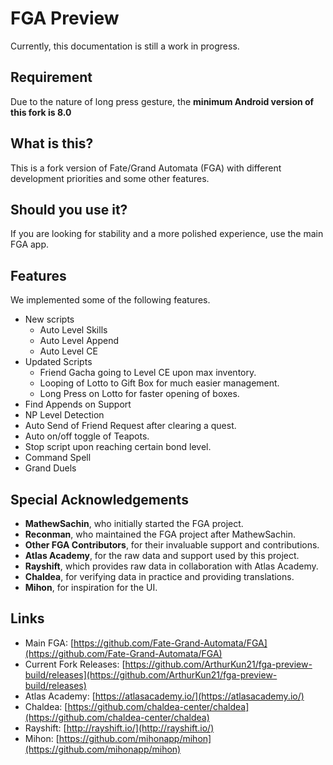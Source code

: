 # FGA Preview

Currently, this documentation is still a work in progress.

## Requirement

Due to the nature of long press gesture, the **minimum Android version of this fork is 8.0**

## What is this?

This is a fork version of Fate/Grand Automata (FGA) with different development priorities and some other features.

## Should you use it?

If you are looking for stability and a more polished experience, use the main FGA app.

## Features

We implemented some of the following features.

- New scripts
    - Auto Level Skills
    - Auto Level Append
    - Auto Level CE
- Updated Scripts
    - Friend Gacha going to Level CE upon max inventory.
    - Looping of Lotto to Gift Box for much easier management.
    - Long Press on Lotto for faster opening of boxes.
- Find Appends on Support
- NP Level Detection
- Auto Send of Friend Request after clearing a quest.
- Auto on/off toggle of Teapots.
- Stop script upon reaching certain bond level.
- Command Spell
- Grand Duels

## Special Acknowledgements

- **MathewSachin**, who initially started the FGA project.
- **Reconman**, who maintained the FGA project after MathewSachin.
- **Other FGA Contributors**, for their invaluable support and contributions.
- **Atlas Academy**, for the raw data and support used by this project.
- **Rayshift**, which provides raw data in collaboration with Atlas Academy.
- **Chaldea**, for verifying data in practice and providing translations.
- **Mihon**, for inspiration for the UI.

## Links

- Main FGA: [https://github.com/Fate-Grand-Automata/FGA](https://github.com/Fate-Grand-Automata/FGA)
- Current Fork Releases: [https://github.com/ArthurKun21/fga-preview-build/releases](https://github.com/ArthurKun21/fga-preview-build/releases)
- Atlas Academy: [https://atlasacademy.io/](https://atlasacademy.io/)
- Chaldea: [https://github.com/chaldea-center/chaldea](https://github.com/chaldea-center/chaldea)
- Rayshift: [http://rayshift.io/](http://rayshift.io/)
- Mihon: [https://github.com/mihonapp/mihon](https://github.com/mihonapp/mihon)
